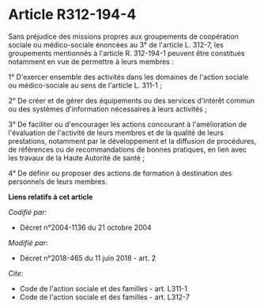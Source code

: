 # Article R312-194-4

Sans préjudice des missions propres aux groupements de coopération sociale ou médico-sociale énoncées au 3° de l'article L.
312-7, les groupements mentionnés à l'article R. 312-194-1 peuvent être constitués notamment en vue de permettre à leurs
membres :

1° D'exercer ensemble des activités dans les domaines de l'action sociale ou médico-sociale au sens de l'article L. 311-1 ;

2° De créer et de gérer des équipements ou des services d'intérêt commun ou des systèmes d'information nécessaires à leurs
activités ;

3° De faciliter ou d'encourager les actions concourant à l'amélioration de l'évaluation de l'activité de leurs membres et de
la qualité de leurs prestations, notamment par le développement et la diffusion de procédures, de références ou de
recommandations de bonnes pratiques, en lien avec les travaux de la Haute Autorité de santé ;

4° De définir ou proposer des actions de formation à destination des personnels de leurs membres.

**Liens relatifs à cet article**

_Codifié par_:

  - Décret n°2004-1136 du 21 octobre 2004

_Modifié par_:

  - Décret n°2018-465 du 11 juin 2018 - art. 2

_Cite_:

  - Code de l'action sociale et des familles - art. L311-1
  - Code de l'action sociale et des familles - art. L312-7
